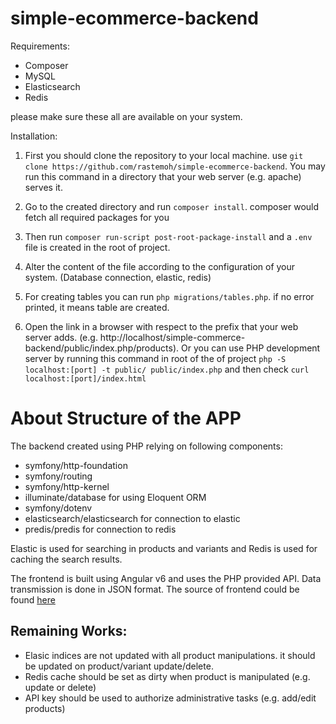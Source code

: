 # simple-ecommerce-backend
Requirements:
- Composer
- MySQL
- Elasticsearch
- Redis

please make sure these all are available on your system.

Installation:
1. First you should clone the repository to your local machine. use
` git clone https://github.com/rastemoh/simple-ecommerce-backend `. You may run this command in a directory that your 
web server (e.g. apache) serves it.

2. Go to the created directory and run `composer install`. composer would fetch all required packages for you
3. Then run `composer run-script post-root-package-install` and a `.env` file is created in the root of project. 
4. Alter the content of the file according to the configuration of your system. (Database connection, elastic, redis)
5. For creating tables you can run `php migrations/tables.php`. if no error printed, it means table are created.
6. Open the link in a browser with respect to the prefix that your web server adds. 
(e.g. http://localhost/simple-commerce-backend/public/index.php/products). Or you can use PHP development server by 
running this command in root of the of project `php -S localhost:[port] -t public/ public/index.php` and then check 
`curl localhost:[port]/index.html`

# About Structure of the APP
The backend created using PHP relying on following components:
- symfony/http-foundation
- symfony/routing
- symfony/http-kernel
- illuminate/database for using Eloquent ORM
- symfony/dotenv
- elasticsearch/elasticsearch for connection to elastic
- predis/predis for connection to redis

Elastic is used for searching in products and variants and Redis is used for caching the search results.

The frontend is built using Angular v6 and uses the PHP provided API. Data transmission is done in JSON format.
The source of frontend could be found [here](https://github.com/rastemoh/simple-ecommerce-front)
## Remaining Works:
- Elasic indices are not updated with all product manipulations. it should be updated on product/variant update/delete.
- Redis cache should be set as dirty when product is manipulated (e.g. update or delete)
- API key should be used to authorize administrative tasks (e.g. add/edit products)
